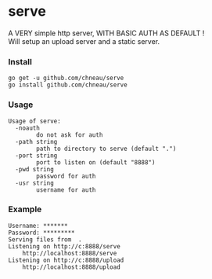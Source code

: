 # serve
A VERY simple http server, WITH BASIC AUTH AS DEFAULT !  
Will setup an upload server and a static server.

### Install
```
go get -u github.com/chneau/serve
go install github.com/chneau/serve
```

### Usage
```
Usage of serve:
  -noauth
        do not ask for auth
  -path string
        path to directory to serve (default ".")
  -port string
        port to listen on (default "8888")
  -pwd string
        password for auth
  -usr string
        username for auth
```

### Example
```
Username: *******
Password: *********
Serving files from  .
Listening on http://c:8888/serve
	http://localhost:8888/serve
Listening on http://c:8888/upload
	http://localhost:8888/upload

```
